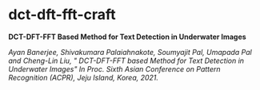 # dct-dft-fft-craft
**DCT-DFT-FFT Based Method for Text Detection in Underwater Images**

_Ayan Banerjee, Shivakumara Palaiahnakote, Soumyajit Pal, Umapada Pal and Cheng-Lin Liu, " DCT-DFT-FFT based Method for Text Detection in Underwater Images" In Proc. Sixth Asian Conference on Pattern Recognition (ACPR), Jeju Island, Korea, 2021._
